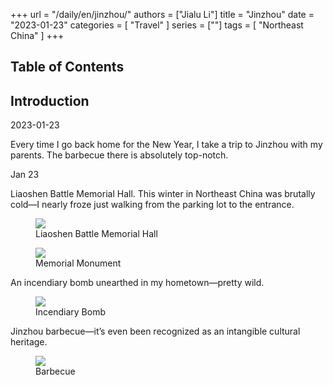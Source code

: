 +++
url = "/daily/en/jinzhou/"
authors = ["Jialu Li"]
title = "Jinzhou"
date = "2023-01-23"
categories = [
    "Travel"
]
series = [""]
tags = [
    "Northeast China"
]
+++
<!DOCTYPE html>
<html lang="en">
<head>
    <meta charset="UTF-8">
    <meta name="viewport" content="width=device-width, initial-scale=1.0">
    <link rel="stylesheet" href="/assets/css/styles.css">
    <script src="/assets/js/toc.js"></script>    
</head>
<body>
    <article>
        <nav>
            <h2>Table of Contents</h2>
            <ul id="toc">
                <!-- TOC items will be dynamically generated here -->
            </ul>
        </nav>
        <section>
            <h2>Introduction</h2>
            <p>2023-01-23</p>
            <p>         Every time I go back home for the New Year, I take a trip to Jinzhou with my parents. The barbecue there is absolutely top-notch.</p>
        </section>
        <section>
            <p>Jan 23 <i class="fas fa-sun"></i></p>
            <p>         Liaoshen Battle Memorial Hall. This winter in Northeast China was brutally cold—I nearly froze just walking from the parking lot to the entrance.</p>
            <div class="container">
                <div class="image">
                    <figure>
                        <a data-fancybox="gallery" href="https://cdn.heirenlop.com/daily-record/jinzhou1.jpg">
    <img src="https://cdn.heirenlop.com/daily-record/jinzhou1.jpg" loading="lazy">
</a>
                        <figcaption>Liaoshen Battle Memorial Hall</figcaption>
                    </figure>
                </div>
            </div>
        </section>
        <section>
            <div class="container">
                <div class="image">
                    <figure>
                        <a data-fancybox="gallery" href="https://cdn.heirenlop.com/daily-record/jinzhou2.jpg">
    <img src="https://cdn.heirenlop.com/daily-record/jinzhou2.jpg" loading="lazy">
</a>
                        <figcaption>Memorial Monument</figcaption>
                    </figure>
                </div>
            </div>
        </section>
        <section>
            <p>         An incendiary bomb unearthed in my hometown—pretty wild.</p>
            <div class="container">
                <div class="image">
                    <figure>
                        <a data-fancybox="gallery" href="https://cdn.heirenlop.com/daily-record/jinzhou3.jpg">
    <img src="https://cdn.heirenlop.com/daily-record/jinzhou3.jpg" loading="lazy">
</a>
                        <figcaption>Incendiary Bomb</figcaption>
                    </figure>
                </div>
        </section>
        <section>
            <p>         Jinzhou barbecue—it’s even been recognized as an intangible cultural heritage.</p>
            <div class="container">
                <div class="image">
                    <figure>
                        <a data-fancybox="gallery" href="https://cdn.heirenlop.com/daily-record/jinzhou4.jpg">
    <img src="https://cdn.heirenlop.com/daily-record/jinzhou4.jpg" loading="lazy">
</a>
                        <figcaption>Barbecue</figcaption>
                    </figure>
                </div>
        </section>
    </article>
</body>
</html>
